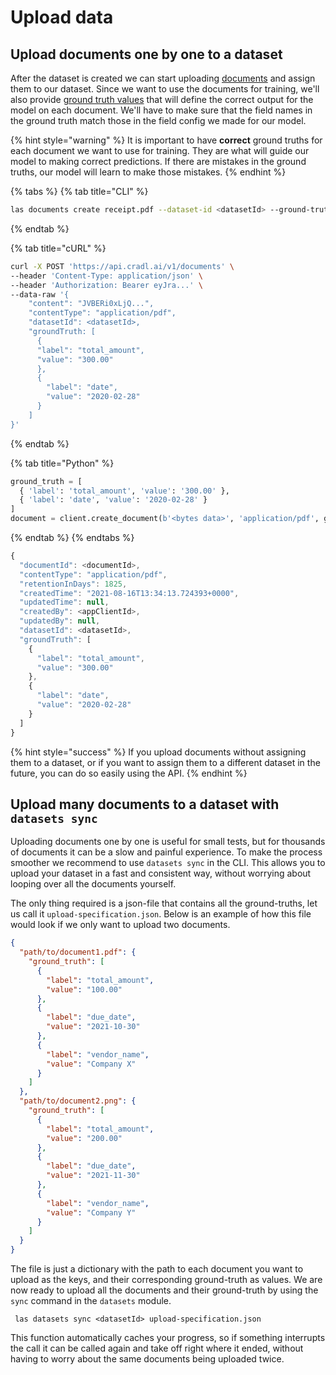 # Upload data


## Upload documents one by one to a dataset

After the dataset is created we can start uploading [documents](../concepts/documents.md) and assign them to our dataset. Since we want to use the documents for training, we'll also provide [ground truth values](../concepts/documents.md#setting-ground-truths) that will define the correct output for the model on each document. We'll have to make sure that the field names in the ground truth match those in the field config we made for our model.

{% hint style="warning" %}
It is important to have **correct** ground truths for each document we want to use for training. They are what will guide our model to making correct predictions. If there are mistakes in the ground truths, our model will learn to make those mistakes.
{% endhint %}

{% tabs %}
{% tab title="CLI" %}
```bash
las documents create receipt.pdf --dataset-id <datasetId> --ground-truth-fields total_amount=300.00 date=2020-02-28
```
{% endtab %}

{% tab title="cURL" %}
```bash
curl -X POST 'https://api.cradl.ai/v1/documents' \
--header 'Content-Type: application/json' \
--header 'Authorization: Bearer eyJra...' \
--data-raw '{
    "content": "JVBERi0xLjQ...",
    "contentType": "application/pdf",
    "datasetId": <datasetId>,
    "groundTruth: [
      {
      "label": "total_amount",
      "value": "300.00"
      },
      {
        "label": "date",
        "value": "2020-02-28"
      }
    ]
}'
```
{% endtab %}

{% tab title="Python" %}
```python
ground_truth = [
  { 'label': 'total_amount', 'value': '300.00' },
  { 'label': 'date', 'value': '2020-02-28' }
]
document = client.create_document(b'<bytes data>', 'application/pdf', ground_truth=ground_truth, dataset_id=<datasetId>)
```
{% endtab %}
{% endtabs %}

```javascript
{
  "documentId": <documentId>,
  "contentType": "application/pdf",
  "retentionInDays": 1825,
  "createdTime": "2021-08-16T13:34:13.724393+0000",
  "updatedTime": null,
  "createdBy": <appClientId>,
  "updatedBy": null,
  "datasetId": <datasetId>,
  "groundTruth": [
    {
      "label": "total_amount",
      "value": "300.00"
    },
    {
      "label": "date",
      "value": "2020-02-28"
    }
  ]
}
```

{% hint style="success" %}
If you upload documents without assigning them to a dataset, or if you want to assign them to a different dataset in the future, you can do so easily using the API.
{% endhint %}

## Upload many documents to a dataset with `datasets sync`
Uploading documents one by one is useful for small tests, but for thousands of documents it can be a slow and painful experience.
To make the process smoother we recommend to use `datasets sync` in the CLI. This allows you to upload your dataset in a fast and consistent way, without worrying about looping over all the documents yourself.

The only thing required is a json-file that contains all the ground-truths, let us call it `upload-specification.json`. Below is an example of how this file would look if we only want to upload two documents.
```json
{
  "path/to/document1.pdf": {
    "ground_truth": [
      {
        "label": "total_amount",
        "value": "100.00"
      },
      {
        "label": "due_date",
        "value": "2021-10-30"
      },
      {
        "label": "vendor_name",
        "value": "Company X"
      }
    ]
  },
  "path/to/document2.png": {
    "ground_truth": [
      {
        "label": "total_amount",
        "value": "200.00"
      },
      {
        "label": "due_date",
        "value": "2021-11-30"
      },
      {
        "label": "vendor_name",
        "value": "Company Y"
      }
    ]
  }
}
```
The file is just a dictionary with the path to each document you want to upload as the keys, and their corresponding ground-truth as values. 
We are now ready to upload all the documents and their ground-truth by using the `sync` command in the `datasets` module.
```shell
 las datasets sync <datasetId> upload-specification.json
```
This function automatically caches your progress, so if something interrupts the call it can be called again and take off right where it ended, without having to worry about the same documents being uploaded twice.
